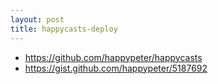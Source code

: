```yaml
---
layout: post
title: happycasts-deploy
---
```

- <https://github.com/happypeter/happycasts>
- <https://gist.github.com/happypeter/5187692>


